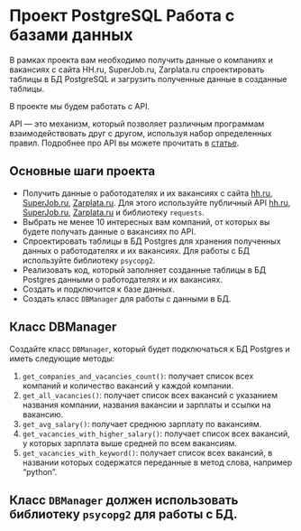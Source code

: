 Проект PostgreSQL Работа с базами данных 
===================

В рамках проекта вам необходимо получить данные о компаниях и вакансиях с сайта HH.ru, SuperJob.ru, Zarplata.ru спроектировать таблицы в БД PostgreSQL и загрузить полученные данные в созданные таблицы. 

В проекте мы будем работать с API.

API — это механизм, который позволяет различным программам взаимодействовать друг с другом, используя набор определенных правил. 
Подробнее про API вы можете прочитать в [статье](https://timeweb.com/ru/community/articles/chto-takoe-api). 

## Основные шаги проекта

- Получить данные о работодателях и их вакансиях с сайта [hh.ru](http://hh.ru/), [SuperJob.ru](http://SuperJob.ru/), [Zarplata.ru](http://ekb.zarplata.ru/). Для этого используйте публичный API [hh.ru](http://hh.ru/), [SuperJob.ru](http://SuperJob.ru/), [Zarplata.ru](http://ekb.zarplata.ru/) и библиотеку `requests`.
- Выбрать не менее 10 интересных вам компаний, от которых вы будете получать данные о вакансиях по API.
- Спроектировать таблицы в БД Postgres для хранения полученных данных о работодателях и их вакансиях. Для работы с БД используйте библиотеку `psycopg2`.
- Реализовать код, который заполняет созданные таблицы в БД Postgres данными о работодателях и их вакансиях.
- Создать и подключится к базе данных.
- Создать класс `DBManager` для работы с данными в БД.

## Класс DBManager

Создайте класс `DBManager`, который будет подключаться к БД Postgres и иметь следующие методы:

1. `get_companies_and_vacancies_count()`: получает список всех компаний и количество вакансий у каждой компании.
2. `get_all_vacancies()`: получает список всех вакансий с указанием названия компании, названия вакансии и зарплаты и ссылки на вакансию.
3. `get_avg_salary()`: получает среднюю зарплату по вакансиям.
4. `get_vacancies_with_higher_salary()`: получает список всех вакансий, у которых зарплата выше средней по всем вакансиям.
5. `get_vacancies_with_keyword()`: получает список всех вакансий, в названии которых содержатся переданные в метод слова, например “python”.

## Класс `DBManager` должен использовать библиотеку `psycopg2` для работы с БД.
